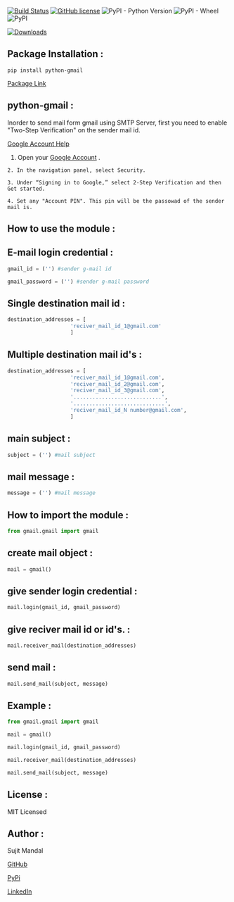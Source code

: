 [![Build Status](https://travis-ci.org/sujitmandal/python-gmail.svg?branch=master)](https://travis-ci.org/sujitmandal/python-gmail) [![GitHub license](https://img.shields.io/github/license/sujitmandal/python-gmail)](https://github.com/sujitmandal/python-gmail/blob/master/LICENSE) ![PyPI - Python Version](https://img.shields.io/pypi/pyversions/python-gmail) ![PyPI - Wheel](https://img.shields.io/pypi/wheel/python-gmail) ![PyPI](https://img.shields.io/pypi/v/python-gmail)


[![Downloads](https://pepy.tech/badge/python-gmail)](https://pepy.tech/project/python-gmail)

## Package Installation : 
```
pip install python-gmail
```
[Package Link](https://pypi.org/project/python-gmail/)

## python-gmail :
Inorder to send mail form gmail using SMTP Server, first you need to enable "Two-Step Verification" on the sender mail id.

   [Google Account Help](https://support.google.com/accounts/answer/185839?co=GENIE.Platform%3DDesktop&hl=en&oco=0)

1. Open your [Google Account](https://myaccount.google.com/) .
```
2. In the navigation panel, select Security.

3. Under “Signing in to Google,” select 2-Step Verification and then Get started.

4. Set any "Account PIN". This pin will be the passowad of the sender mail is.
```
How to use the module :
----------------------

## E-mail login credential :
```python
gmail_id = ('') #sender g-mail id

gmail_password = ('') #sender g-mail password
```
## Single destination mail id :
```python
destination_addresses = [
                    'reciver_mail_id_1@gmail.com'
                    ]
```

## Multiple destination mail id's :
```python
destination_addresses = [
                    'reciver_mail_id_1@gmail.com',
                    'reciver_mail_id_2@gmail.com',
                    'reciver_mail_id_3@gmail.com',
                    '............................',
                    '.............................',
                    'reciver_mail_id_N number@gmail.com',
                    ]
```

## main subject :
```python
subject = ('') #mail subject
```
## mail message :
```python
message = ('') #mail message
```
## How to import the module :
```python
from gmail.gmail import gmail
```
## create mail object :
```python
mail = gmail()
```
## give sender login credential :
```python
mail.login(gmail_id, gmail_password)
```
## give reciver mail id or id's. :
```python
mail.receiver_mail(destination_addresses)
```
## send mail :
```python
mail.send_mail(subject, message)
```
## Example :
```python
from gmail.gmail import gmail

mail = gmail()

mail.login(gmail_id, gmail_password)

mail.receiver_mail(destination_addresses)

mail.send_mail(subject, message)
```

## License :
MIT Licensed

## Author :
Sujit Mandal

[GitHub](https://github.com/sujitmandal)

[PyPi](https://pypi.org/user/sujitmandal/)

[LinkedIn](https://www.linkedin.com/in/sujit-mandal-91215013a/)